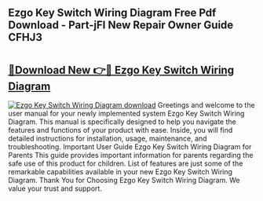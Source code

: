## Ezgo Key Switch Wiring Diagram Free Pdf Download - Part-jFI New Repair Owner Guide CFHJ3

# <h2><a href="http://dft9kd.blite.top/?on=Ezgo+Key+Switch+Wiring+Diagram">🔗Download New 👉🔴 Ezgo Key Switch Wiring Diagram</a></h2>

[![Ezgo Key Switch Wiring Diagram download](https://i.imgur.com/lujVjoI.png)](http://dft9kd.blite.top/?on=Ezgo+Key+Switch+Wiring+Diagram)
Greetings and welcome to the user manual for your newly implemented system Ezgo Key Switch Wiring Diagram. This manual is specifically designed to help you navigate the features and functions of your product with ease. Inside, you will find detailed instructions for installation, usage, maintenance, and troubleshooting. Important User Guide Ezgo Key Switch Wiring Diagram for Parents This guide provides important information for parents regarding the safe use of this product for children. List of features are just some of the remarkable capabilities available in your new Ezgo Key Switch Wiring Diagram. Thank You for Choosing Ezgo Key Switch Wiring Diagram. We value your trust and support.
